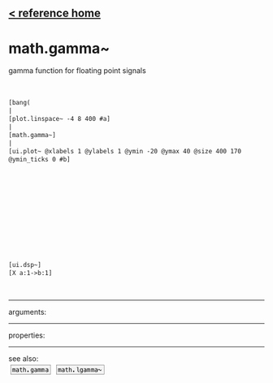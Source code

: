 [< reference home](ceammc_lib.html)
---

# math.gamma~


gamma function for floating point signals

```


[bang(
|
[plot.linspace~ -4 8 400 #a]
|
[math.gamma~]
|
[ui.plot~ @xlabels 1 @ylabels 1 @ymin -20 @ymax 40 @size 400 170 @ymin_ticks 0 #b]












[ui.dsp~]
[X a:1->b:1]

            
```

---
arguments:


---
properties:


---
see also:<br>
[![math.gamma](img/object_math.gamma.png)](math.gamma.html)
[![math.lgamma~](img/object_math.lgamma~.png)](math.lgamma~.html)
